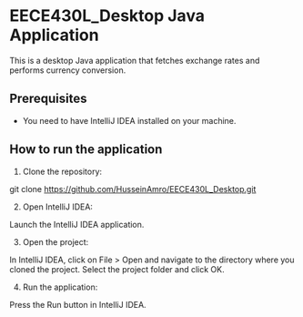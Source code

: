 # EECE430L_Desktop Java Application

This is a desktop Java application that fetches exchange rates and performs currency conversion.

## Prerequisites

- You need to have IntelliJ IDEA installed on your machine.

## How to run the application

1. Clone the repository:

git clone https://github.com/HusseinAmro/EECE430L_Desktop.git


2. Open IntelliJ IDEA:

Launch the IntelliJ IDEA application.

3. Open the project:

In IntelliJ IDEA, click on File > Open and navigate to the directory where you cloned the project. Select the project folder and click OK.

4. Run the application:

Press the Run button in IntelliJ IDEA.
